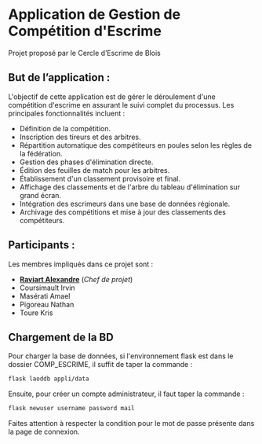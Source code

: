 # Application de Gestion de Compétition d'Escrime

Projet proposé par le Cercle d’Escrime de Blois

## But de l’application :

L'objectif de cette application est de gérer le déroulement d'une compétition d'escrime en assurant le suivi complet du processus. Les principales fonctionnalités incluent :

- Définition de la compétition.
- Inscription des tireurs et des arbitres.
- Répartition automatique des compétiteurs en poules selon les règles de la fédération.
- Gestion des phases d'élimination directe.
- Édition des feuilles de match pour les arbitres.
- Établissement d'un classement provisoire et final.
- Affichage des classements et de l'arbre du tableau d'élimination sur grand écran.
- Intégration des escrimeurs dans une base de données régionale.
- Archivage des compétitions et mise à jour des classements des compétiteurs.

## Participants :

Les membres impliqués dans ce projet sont :

- <u>**Raviart Alexandre**</u> (*Chef de projet*)
- Coursimault Irvin
- Masérati Amael
- Pigoreau Nathan 
- Toure Kris



## Chargement de la BD

Pour charger la base de données, si l'environnement flask est dans le dossier COMP_ESCRIME, il suffit de taper la commande : 

```bash
flask laoddb appli/data
```

Ensuite, pour créer un compte administrateur, il faut taper la commande :

```bash
flask newuser username password mail
```

Faites attention à respecter la condition pour le mot de passe présente dans la page de connexion.